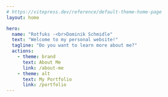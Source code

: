 ```yaml
---
# https://vitepress.dev/reference/default-theme-home-page
layout: home

hero:
  name: "Rotfuks -<br>Dominik Schmidle"
  text: "Welcome to my personal website!"
  tagline: "Do you want to learn more about me?"
  actions:
    - theme: brand
      text: About Me
      link: /about-me
    - theme: alt
      text: My Portfolio
      link: /portfolio
---
```


